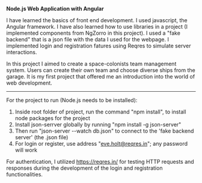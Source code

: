 **Node.js Web Application with Angular**

I have learned the basics of front end development. I used javascript, the Angular framework. 
I have also learned how to use libraries in a project (I implemented components from NgZorro in this project).
I used a "fake backend" that is a json file with the data I used for the webpage.
I implemented login and registration fatures using Reqres to simulate server interactions.

In this project I aimed to create a space-colonists team management system. Users can create their own team and choose diverse ships from the garage.
It is my first project that offered me an introduction into the world of web development.

-----------------------------------------
For the project to run (Node.js needs to be installed):
1. Inside root folder of project, run the command "npm install", to install node packages for the project
2. Install json-serrver globally by running "npm install -g json-server"
3. Then run "json-server --watch db.json" to connect to the 'fake backend server' (the .json file) 
4. For login or register, use address "eve.holt@reqres.in"; any password will work


For authentication, I utilized https://reqres.in/ for testing HTTP requests and responses during the development of the login and registration functionalities.
